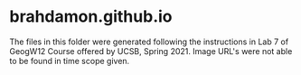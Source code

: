 # brahdamon.github.io

The files in this folder were generated following the instructions in Lab 7 of GeogW12 Course offered by UCSB, Spring 2021. Image URL's were not able to be found in time scope given.
